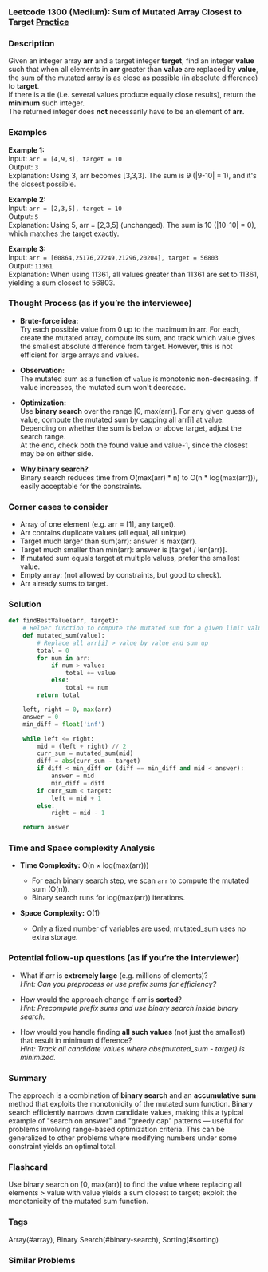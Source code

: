 ### Leetcode 1300 (Medium): Sum of Mutated Array Closest to Target [Practice](https://leetcode.com/problems/sum-of-mutated-array-closest-to-target)

### Description  
Given an integer array **arr** and a target integer **target**, find an integer **value** such that when all elements in **arr** greater than **value** are replaced by **value**, the sum of the mutated array is as close as possible (in absolute difference) to **target**.  
If there is a tie (i.e. several values produce equally close results), return the **minimum** such integer.  
The returned integer does **not** necessarily have to be an element of **arr**.

### Examples  

**Example 1:**  
Input: `arr = [4,9,3], target = 10`  
Output: `3`  
Explanation: Using 3, arr becomes [3,3,3]. The sum is 9 (|9-10| = 1), and it's the closest possible.

**Example 2:**  
Input: `arr = [2,3,5], target = 10`  
Output: `5`  
Explanation: Using 5, arr = [2,3,5] (unchanged). The sum is 10 (|10-10| = 0), which matches the target exactly.

**Example 3:**  
Input: `arr = [60864,25176,27249,21296,20204], target = 56803`  
Output: `11361`  
Explanation: When using 11361, all values greater than 11361 are set to 11361, yielding a sum closest to 56803.

### Thought Process (as if you’re the interviewee)  

- **Brute-force idea:**  
  Try each possible value from 0 up to the maximum in arr. For each, create the mutated array, compute its sum, and track which value gives the smallest absolute difference from target. However, this is not efficient for large arrays and values.

- **Observation:**  
  The mutated sum as a function of `value` is monotonic non-decreasing. If value increases, the mutated sum won't decrease.

- **Optimization:**  
  Use **binary search** over the range [0, max(arr)]. For any given guess of value, compute the mutated sum by capping all arr[i] at value. Depending on whether the sum is below or above target, adjust the search range.  
  At the end, check both the found value and value-1, since the closest may be on either side.

- **Why binary search?**  
  Binary search reduces time from O(max(arr) \* n) to O(n \* log(max(arr))), easily acceptable for the constraints.

### Corner cases to consider  
- Array of one element (e.g. arr = [1], any target).
- Arr contains duplicate values (all equal, all unique).
- Target much larger than sum(arr): answer is max(arr).
- Target much smaller than min(arr): answer is ⌊target / len(arr)⌋.  
- If mutated sum equals target at multiple values, prefer the smallest value.
- Empty array: (not allowed by constraints, but good to check).
- Arr already sums to target.

### Solution

```python
def findBestValue(arr, target):
    # Helper function to compute the mutated sum for a given limit value
    def mutated_sum(value):
        # Replace all arr[i] > value by value and sum up
        total = 0
        for num in arr:
            if num > value:
                total += value
            else:
                total += num
        return total

    left, right = 0, max(arr)
    answer = 0
    min_diff = float('inf')

    while left <= right:
        mid = (left + right) // 2
        curr_sum = mutated_sum(mid)
        diff = abs(curr_sum - target)
        if diff < min_diff or (diff == min_diff and mid < answer):
            answer = mid
            min_diff = diff
        if curr_sum < target:
            left = mid + 1
        else:
            right = mid - 1

    return answer
```

### Time and Space complexity Analysis  

- **Time Complexity:** O(n × log(max(arr)))  
  - For each binary search step, we scan `arr` to compute the mutated sum (O(n)).
  - Binary search runs for log(max(arr)) iterations.

- **Space Complexity:** O(1)  
  - Only a fixed number of variables are used; mutated_sum uses no extra storage.

### Potential follow-up questions (as if you’re the interviewer)  

- What if arr is **extremely large** (e.g. millions of elements)?  
  *Hint: Can you preprocess or use prefix sums for efficiency?*

- How would the approach change if arr is **sorted**?  
  *Hint: Precompute prefix sums and use binary search inside binary search.*

- How would you handle finding **all such values** (not just the smallest) that result in minimum difference?  
  *Hint: Track all candidate values where abs(mutated_sum - target) is minimized.*

### Summary
The approach is a combination of **binary search** and an **accumulative sum** method that exploits the monotonicity of the mutated sum function. Binary search efficiently narrows down candidate values, making this a typical example of "search on answer" and "greedy cap" patterns — useful for problems involving range-based optimization criteria. This can be generalized to other problems where modifying numbers under some constraint yields an optimal total.


### Flashcard
Use binary search on [0, max(arr)] to find the value where replacing all elements > value with value yields a sum closest to target; exploit the monotonicity of the mutated sum function.

### Tags
Array(#array), Binary Search(#binary-search), Sorting(#sorting)

### Similar Problems
